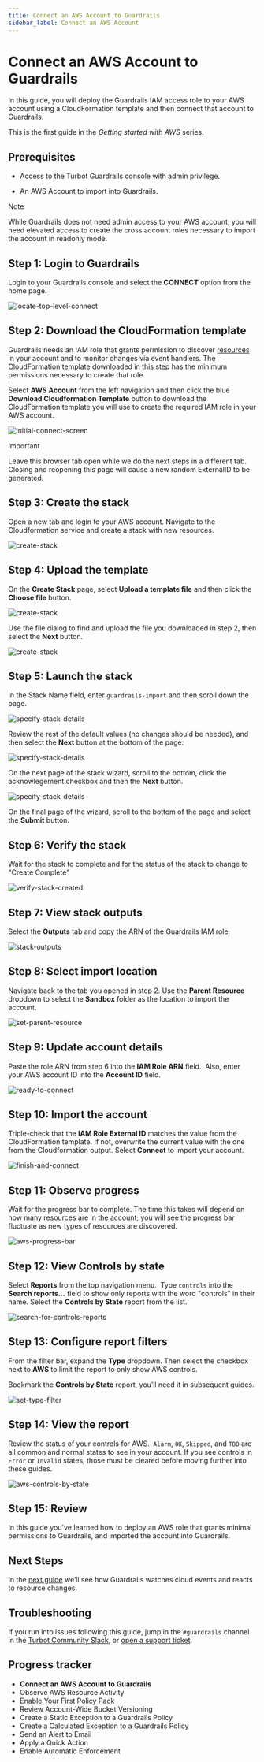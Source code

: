 ```yaml
---
title: Connect an AWS Account to Guardrails
sidebar_label: Connect an AWS Account
---
```


# Connect an AWS Account to Guardrails

In this guide, you will deploy the Guardrails IAM access role to your AWS account using a CloudFormation template and then connect that account to Guardrails. 

This is the first guide in the *Getting started with AWS* series.

## Prerequisites

- Access to the Turbot Guardrails console with admin privilege.

- An AWS Account to import into Guardrails.

> [!NOTE]
> While Guardrails does not need admin access to your AWS account, you will need elevated access to create the cross account roles necessary to import the account in readonly mode.

## Step 1: Login to Guardrails

Login to your Guardrails console and select the **CONNECT** option from the home page. 

<p><img alt="locate-top-level-connect" src="/images/docs/guardrails/getting-started/getting-started-aws/connect-an-account/locate-top-level-connect.png"/></p>

## Step 2: Download the CloudFormation template

Guardrails needs an IAM role that grants permission to discover [resources](/guardrails/docs/reference/glossary#resource) in your account and to monitor changes via event handlers. The CloudFormation template downloaded in this step has the minimum permissions necessary to create that role.

Select **AWS Account** from the left navigation and then click the blue **Download Cloudformation Template** button to download the CloudFormation template you will use to create the required IAM role in your AWS account. 

<p><img alt="initial-connect-screen" src="/images/docs/guardrails/getting-started/getting-started-aws/connect-an-account/initial-connect-screen.png"/></p>

> [!IMPORTANT]
> Leave this browser tab open while we do the next steps in a different tab. Closing and reopening this page will cause a new random ExternalID to be generated.

## Step 3: Create the stack

Open a new tab and login to your AWS account. Navigate to the Cloudformation service and create a stack with new resources.

<p><img alt="create-stack" src="/images/docs/guardrails/getting-started/getting-started-aws/connect-an-account/create-stack.png"/></p>

## Step 4: Upload the template

On the **Create Stack** page, select **Upload a template file** and then click the **Choose file** button.

<p><img alt="create-stack" src="/images/docs/guardrails/getting-started/getting-started-aws/connect-an-account/choose-template-file.png"/></p>

Use the file dialog to find and upload the file you downloaded in step 2, then select the **Next** button.

<p><img alt="create-stack" src="/images/docs/guardrails/getting-started/getting-started-aws/connect-an-account/upload-template-file.png"/></p>

## Step 5: Launch the stack

In the Stack Name field, enter `guardrails-import` and then scroll down the page.

<p><img alt="specify-stack-details" src="/images/docs/guardrails/getting-started/getting-started-aws/connect-an-account/specify-stack-details.png"/></p>

Review the rest of the default values (no changes should be needed), and then select the **Next** button at the bottom of the page:

<p><img alt="specify-stack-details" src="/images/docs/guardrails/getting-started/getting-started-aws/connect-an-account/specify-stack-details-2.png"/></p>

On the next page of the stack wizard, scroll to the bottom, click the acknowlegement checkbox and then the **Next** button.

<p><img alt="specify-stack-details" src="/images/docs/guardrails/getting-started/getting-started-aws/connect-an-account/specify-stack-details-3.png"/></p>

On the final page of the wizard, scroll to the bottom of the page and select the **Submit** button.

## Step 6: Verify the stack

Wait for the stack to complete and for the status of the stack to change to "Create Complete"

<p><img alt="verify-stack-created" src="/images/docs/guardrails/getting-started/getting-started-aws/connect-an-account/stack-created.png"/></p>

## Step 7: View stack outputs

Select the **Outputs** tab and copy the ARN of the Guardrails IAM role.

<p><img alt="stack-outputs" src="/images/docs/guardrails/getting-started/getting-started-aws/connect-an-account/stack-outputs.png"/></p>

## Step 8: Select import location

Navigate back to the tab you opened in step 2. Use the **Parent Resource** dropdown to select the **Sandbox** folder as the location to import the account.

<p><img alt="set-parent-resource" src="/images/docs/guardrails/getting-started/getting-started-aws/connect-an-account/set-parent-resource.png"/></p>

## Step 9: Update account details

Paste the role ARN from step 6 into the **IAM Role ARN** field.  Also, enter your AWS account ID into the **Account ID** field.

<p><img alt="ready-to-connect" src="/images/docs/guardrails/getting-started/getting-started-aws/connect-an-account/ready-to-connect.png"/></p>

## Step 10: Import the account

Triple-check that the **IAM Role External ID** matches the value from the CloudFormation template. If not, overwrite the current value with the one from the Cloudformation output. Select **Connect** to import your account.

<p><img alt="finish-and-connect" src="/images/docs/guardrails/getting-started/getting-started-aws/connect-an-account/finish-and-connect.png"/></p>

## Step 11: Observe progress

Wait for the progress bar to complete. The time this takes will depend on how many resources are in the account; you will see the progress bar fluctuate as new types of resources are discovered.

<p><img alt="aws-progress-bar" src="/images/docs/guardrails/getting-started/getting-started-aws/connect-an-account/aws-progress-bar.png"/></p>

## Step 12: View Controls by state

Select **Reports** from the top navigation menu.  Type `controls` into the **Search reports…** field to show only reports with the word "controls" in their name. Select the **Controls by State** report from the list. 

<p><img alt="search-for-controls-reports" src="/images/docs/guardrails/getting-started/getting-started-aws/connect-an-account/search-for-controls-reports.png"/></p>

## Step 13: Configure report filters

From the filter bar, expand the **Type** dropdown. Then select the checkbox next to **AWS** to limit the report to only show AWS controls.
 
Bookmark the **Controls by State** report, you’ll need it in subsequent guides. 

<p><img alt="set-type-filter" src="/images/docs/guardrails/getting-started/getting-started-aws/connect-an-account/set-type-filter.png"/></p>

## Step 14: View the report

Review the status of your controls for AWS.  `Alarm`, `OK`, `Skipped`, and `TBD` are all common and normal states to see in your account. If you see controls in `Error` or `Invalid` states, those must be cleared before moving further into these guides.  

<p><img alt="aws-controls-by-state" src="/images/docs/guardrails/getting-started/getting-started-aws/connect-an-account/aws-controls-by-state.png"/></p>

## Step 15: Review

In this guide you've learned how to deploy an AWS role that grants minimal permissions to Guardrails, and imported the account into Guardrails.

## Next Steps

In the [next guide](/guardrails/docs/getting-started/getting-started-aws/observe-aws-activity) we’ll see how Guardrails watches cloud events and reacts to resource changes.

## Troubleshooting

If you run into issues following this guide, jump in the `#guardrails` channel in the [Turbot Community Slack](https://turbot.com/community/join), or [open a support ticket](https://support.turbot.com/hc/en-us/requests/new).

## Progress tracker

- **Connect an AWS Account to Guardrails**
- Observe AWS Resource Activity
- Enable Your First Policy Pack
- Review Account-Wide Bucket Versioning
- Create a Static Exception to a Guardrails Policy
- Create a Calculated Exception to a Guardrails Policy
- Send an Alert to Email
- Apply a Quick Action
- Enable Automatic Enforcement
